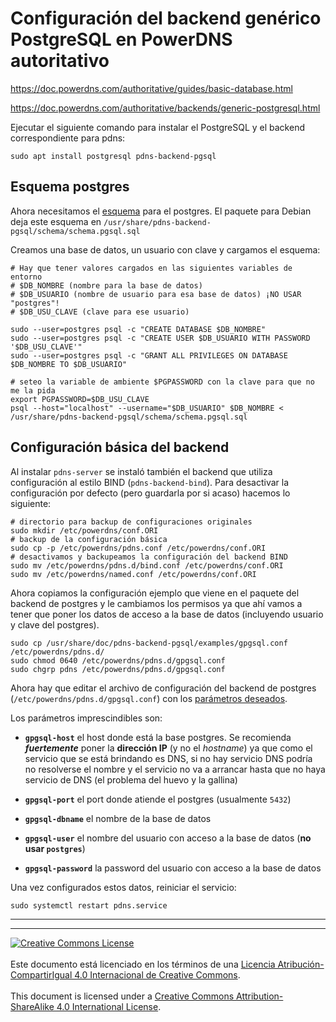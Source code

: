 # Configuración del backend genérico PostgreSQL en PowerDNS autoritativo

https://doc.powerdns.com/authoritative/guides/basic-database.html

https://doc.powerdns.com/authoritative/backends/generic-postgresql.html

Ejecutar el siguiente comando para instalar el PostgreSQL y el backend
correspondiente para pdns:
```
sudo apt install postgresql pdns-backend-pgsql
```

## Esquema postgres
Ahora necesitamos el
[esquema](https://doc.powerdns.com/authoritative/backends/generic-postgresql.html#default-schema)
para el postgres. El paquete para Debian deja este esquema en
`/usr/share/pdns-backend-pgsql/schema/schema.pgsql.sql`

Creamos una base de datos, un usuario con clave y cargamos el esquema:

```
# Hay que tener valores cargados en las siguientes variables de entorno
# $DB_NOMBRE (nombre para la base de datos)
# $DB_USUARIO (nombre de usuario para esa base de datos) ¡NO USAR "postgres"!
# $DB_USU_CLAVE (clave para ese usuario)

sudo --user=postgres psql -c "CREATE DATABASE $DB_NOMBRE"
sudo --user=postgres psql -c "CREATE USER $DB_USUARIO WITH PASSWORD '$DB_USU_CLAVE'"
sudo --user=postgres psql -c "GRANT ALL PRIVILEGES ON DATABASE $DB_NOMBRE TO $DB_USUARIO"

# seteo la variable de ambiente $PGPASSWORD con la clave para que no me la pida
export PGPASSWORD=$DB_USU_CLAVE
psql --host="localhost" --username="$DB_USUARIO" $DB_NOMBRE < /usr/share/pdns-backend-pgsql/schema/schema.pgsql.sql
```

## Configuración básica del backend
Al instalar `pdns-server` se instaló también el backend que utiliza
configuración al estilo BIND (`pdns-backend-bind`). Para desactivar la
configuración por defecto (pero guardarla por si acaso) hacemos lo siguiente:
```
# directorio para backup de configuraciones originales
sudo mkdir /etc/powerdns/conf.ORI
# backup de la configuración básica
sudo cp -p /etc/powerdns/pdns.conf /etc/powerdns/conf.ORI
# desactivamos y backupeamos la configuración del backend BIND
sudo mv /etc/powerdns/pdns.d/bind.conf /etc/powerdns/conf.ORI
sudo mv /etc/powerdns/named.conf /etc/powerdns/conf.ORI
```

Ahora copiamos la configuración ejemplo que viene en el paquete del backend de
postgres y le cambiamos los permisos ya que ahí vamos a tener que poner los
datos de acceso a la base de datos (incluyendo usuario y clave del postgres).
```
sudo cp /usr/share/doc/pdns-backend-pgsql/examples/gpgsql.conf /etc/powerdns/pdns.d/
sudo chmod 0640 /etc/powerdns/pdns.d/gpgsql.conf
sudo chgrp pdns /etc/powerdns/pdns.d/gpgsql.conf
```

Ahora hay que editar el archivo de configuración del backend de postgres 
(`/etc/powerdns/pdns.d/gpgsql.conf`) con los [parámetros 
deseados](https://doc.powerdns.com/authoritative/backends/generic-postgresql.html#settings).

Los parámetros imprescindibles son:

* **`gpgsql-host`** el host donde está la base postgres. Se recomienda 
**_fuertemente_** poner la **dirección IP** (y no el _hostname_) ya que como el
servicio que se está brindando es DNS, si no hay servicio DNS podría no 
resolverse el nombre y el servicio no va a arrancar hasta que no haya 
servicio de DNS (el problema del huevo y la gallina)

* **`gpgsql-port`** el port donde atiende el postgres (usualmente `5432`)

* **`gpgsql-dbname`** el nombre de la base de datos

* **`gpgsql-user`** el nombre del usuario con acceso a la base de datos
(**no usar `postgres`**)

* **`gpgsql-password`** la password del usuario con acceso a la base de datos

Una vez configurados estos datos, reiniciar el servicio:
```
sudo systemctl restart pdns.service
```

___
<!-- LICENSE -->
___
<a rel="licencia" href="https://creativecommons.org/licenses/by-sa/4.0/deed.es">
<img alt="Creative Commons License" style="border-width:0"
src="https://i.creativecommons.org/l/by-sa/4.0/88x31.png" /></a>
<br /><br />
Este documento está licenciado en los términos de una <a rel="licencia"
href="https://creativecommons.org/licenses/by-sa/4.0/deed.es">
Licencia Atribución-CompartirIgual 4.0 Internacional de Creative Commons</a>.
<br /><br />
This document is licensed under a <a rel="license" 
href="https://creativecommons.org/licenses/by-sa/4.0/deed.en">
Creative Commons Attribution-ShareAlike 4.0 International License</a>.
<!-- END --> 

